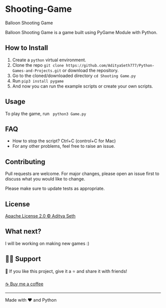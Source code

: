 # Shooting-Game
Balloon Shooting Game


Balloon Shooting Game is a game built using PyGame Module with Python.

## How to Install

1. Create a ```python``` virtual environment. 
2. Clone the repo ```git clone https://github.com/AdityaSeth777/Python-Games-and-Projects.git``` or download the repository.
3. Go to the cloned/downloaded directory ``` cd Shooting Game.py ``` 
4. Run ``` pip3 install pygame ```
5. And now you can run the example scripts or create your own scripts.  

## Usage
To play the game, run ``` python3 Game.py```


## FAQ
- How to stop the script? Ctrl+C (control+C for Mac) 
- For any other problems, feel free to raise an issue.

## Contributing
Pull requests are welcome. For major changes, please open an issue first to discuss what you would like to change. 

Please make sure to update tests as appropriate.

## License
[Apache License 2.0 © Aditya Seth](https://github.com/SamarthTMSL/Python-Games-and-Projects/blob/main/Shooting%20Game/License)

## What next?
I will be working on making new games :)

## 🙋‍♂️ Support

💙 If you like this project, give it a ⭐ and share it with friends!<br><br>
[☕ Buy me a coffee](https://www.buymeacoffee.com/adityaseth)

---

Made with ❤️ and Python <br><br>
